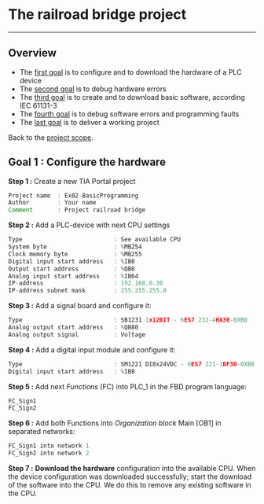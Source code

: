 # The railroad bridge project
_____________________________________
## Overview
-   The [first goal](Ex02/Subchapter04_01.md) is to configure and to download the hardware of a PLC device
-   The [second goal](Ex02/Subchapter04_02.md) is to debug hardware errors
-   The [third goal](Ex02/Subchapter04_03.md) is to create and to download basic software, according IEC 61131-3
-   The [fourth goal](Ex02/Subchapter04_04.md) is to debug software errors and programming faults
-   The [last goal](Ex02/Subchapter04_05.md) is to deliver a working project

Back to the [project scope](Ex02/Subchapter04.md).

## Goal 1 : Configure the hardware
**Step 1 :** Create a new TIA Portal project
```javascript
Project name  : Ex02-BasicProgramming
Author        : Your name
Comment       : Project railroad bridge
```

**Step 2 :** Add a PLC-device with next CPU settings
```javascript
Type                          : See available CPU
System byte                   : %MB254
Clock memory byte             : %MB255
Digital input start address   : %IB0
Output start address          : %QB0
Analog input start address    : %IB64
IP-address                    : 192.168.0.30
IP-address subnet mask        : 255.255.255.0
```

**Step 3 :** Add a signal board and configure it:
```javascript
Type                          : SB1231 1x12BIT - 6ES7 232-4HA30-0XB0
Analog output start address   : %QB80
Analog output signal          : Voltage
```

**Step 4 :** Add a digital input module and configure it:
```javascript
Type                          : SM1221 DI8x24VDC - 6ES7 221-1BF30-0XB0
Digital input start address   : %IB8
```

**Step 5 :** Add next *Functions* (FC) into PLC_1 in the FBD program language:
```javascript
FC_Sign1
FC_Sign2
```

**Step 6 :** Add both Functions into *Organization block* Main [OB1] in separated networks:
```javascript
FC_Sign1 into network 1
FC_Sign2 into network 2
```

**Step 7 :** **Download the hardware** configuration into the available CPU. When the device configuration was downloaded successfully; start the download of the software into the CPU. We do this to remove any existing software in the CPU.

